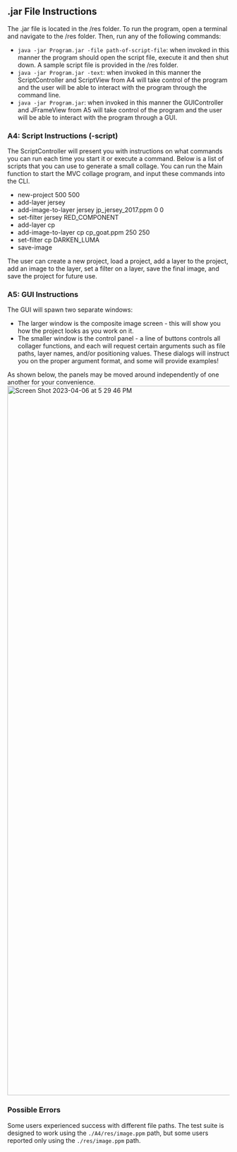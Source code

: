 ## .jar File Instructions
The .jar file is located in the /res folder. To run the program, open a terminal and navigate to the /res folder. Then, run any of the following commands:
- `java -jar Program.jar -file path-of-script-file`: when invoked in this manner the program should open the script file, execute it and then shut down. A sample script file is provided in the /res folder.
- `java -jar Program.jar -text`: when invoked in this manner the ScriptController and ScriptView from A4 will take control of the program and the user will be able to interact with the program through the command line.
- `java -jar Program.jar`: when invoked in this manner the GUIController and JFrameView from A5 will take control of the program and the user will be able to interact with the program through a GUI.

### A4: Script Instructions (-script)
The ScriptController will present you with instructions on what commands you can run each time you start it or execute a command. Below is a list of scripts that you can use to generate a small collage. You can run the Main function to start the MVC collage program, and input these commands into the CLI.

- new-project 500 500
- add-layer jersey
- add-image-to-layer jersey jp_jersey_2017.ppm 0 0
- set-filter jersey RED_COMPONENT
- add-layer cp
- add-image-to-layer cp cp_goat.ppm 250 250
- set-filter cp DARKEN_LUMA
- save-image <your file path>

The user can create a new project, load a project, add a layer to the project, add an image to the layer, set a filter on a layer, save the final image, and save the project for future use.

### A5: GUI Instructions
The GUI will spawn two separate windows:
- The larger window is the composite image screen - this will show you how the project looks as you work on it.
- The smaller window is the control panel - a line of buttons controls all collager functions, and each will request certain arguments such as file paths, layer names, and/or positioning values. These dialogs will instruct you on the proper argument format, and some will provide examples!

As shown below, the panels may be moved around independently of one another for your convenience.
<img width="1606" alt="Screen Shot 2023-04-06 at 5 29 46 PM" src="https://user-images.githubusercontent.com/29807461/230497524-3180c1a9-fb06-415f-9b1a-8f16eb7b1faf.png">


### Possible Errors
Some users experienced success with different file paths. The test suite is designed to work using the `./A4/res/image.ppm` path, but some users reported only using the `./res/image.ppm` path.
